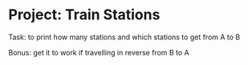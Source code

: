 # Project: Train Stations

Task: to print how many stations and which stations to get from A to B

Bonus: get it to work if travelling in reverse from B to A
